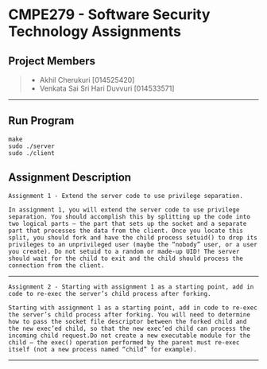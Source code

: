# CMPE279 - Software Security Technology Assignments 

## Project Members

> * Akhil Cherukuri [014525420]
> * Venkata Sai Sri Hari Duvvuri [014533571]

---

## Run Program
``` 
make
sudo ./server
sudo ./client
```

## Assignment Description

```
Assignment 1 - Extend the server code to use privilege separation.

In assignment 1, you will extend the server code to use privilege separation. You should accomplish this by splitting up the code into two logical parts – the part that sets up the socket and a separate part that processes the data from the client. Once you locate this split, you should fork and have the child process setuid() to drop its privileges to an unprivileged user (maybe the “nobody” user, or a user you create). Do not setuid to a random or made-up UID! The server should wait for the child to exit and the child should process the connection from the client.
```

---
    
```
Assignment 2 - Starting with assignment 1 as a starting point, add in code to re-exec the server’s child process after forking.

Starting with assignment 1 as a starting point, add in code to re-exec the server’s child process after forking. You will need to determine how to pass the socket file descriptor between the forked child and the new exec’ed child, so that the new exec’ed child can process the incoming child request.Do not create a new executable module for the child – the exec() operation performed by the parent must re-exec itself (not a new process named “child” for example).

```

 ---